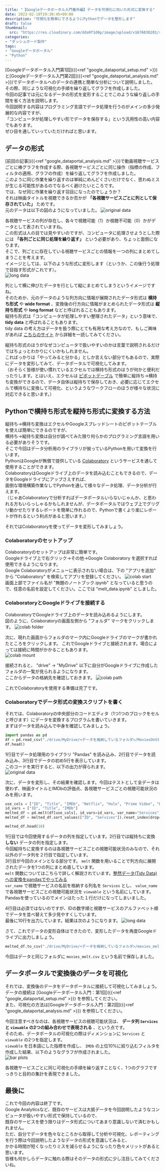 ```yaml
---
title: "【Googleデータポータル入門番外編】データを可視化に向いた形式に変換する"
date: 2023-02-10T19:30:45+09:00
description: "可視化を簡単にできるようにPythonでデータを整形します"
draft: false
thumbnail:
  src: "https://res.cloudinary.com/dda9f1d6p/image/upload/v1676030201/shirakamo_lab_tech_blog/google_dataportal_trans_data/google_dataportal_trans_data_thumbnail_bm7i1i.webp"
categories:
- "ダッシュボード製作"
tags:
- "Googleデータポータル"
- "Python"
---
```


[Googleデータポータル入門第1回]({{<ref "google_dataportal_setup.md" >}})と[Googleデータポータル入門第2回]({{<ref "google_dataportal_analysis.md" >}})でデータポータルへのデータの連携と簡単な分析について説明しました。  
その際、同じような可視化の手順を繰り返してグラフを作成しました。  
今回の記事では元になるデータの形式を変形することでこのような繰り返しの手間を省く方法を説明します。  
今回説明する内容はプログラミング言語でデータ処理を行うのがメインの多少発展的な内容ですが、  
「コンピュータが処理しやすい形でデータを保存する」という汎用性の高い内容でもあります。  
ぜひ目を通していっていただければと思います。  

## データの形式

[前回の記事]({{<ref "google_dataportal_analysis.md" >}})で動画視聴サービスごとに棒グラフを作成する際、各視聴サービスごとに同じ操作（指標の作成、フィルタの適用、グラフの作成）を繰り返してグラフを作成しました。  
このように同じ作業を繰り返すのは単純にめんどくさいだけでなく、思わぬミスが生じる可能性があるのでなるべく避けたいところです。  
では、なぜ同じ作業を繰り返す羽目になったのでしょうか？  
それは映画タイトルを視聴できるか否かが __「各視聴サービスごとに列として保存されていた」__ ためです。  
元のデータは以下の図のようになっていました。
![original data](https://res.cloudinary.com/dda9f1d6p/image/upload/v1676030197/shirakamo_lab_tech_blog/google_dataportal_trans_data/original_data_mcepwa.webp "original_data")  

各視聴サービスの列が存在し、各々で視聴可能（1）か視聴不可能（0）かがデータとして表されていますね。  
この形式は人の目では見やすいのですが、コンピュータに処理させようとした際には __「各列ごとに同じ処理を繰り返す」__ という必要があり、ちょっと面倒になります。  
そこで、列ごとに存在している視聴サービスごとの情報を一つの列にまとめてしまうことを考えます。  
イメージとしては、以下のような形式に変形します（というか、この後行う処理で目指す形式がこれです）。  
![long data](https://res.cloudinary.com/dda9f1d6p/image/upload/v1676030197/shirakamo_lab_tech_blog/google_dataportal_trans_data/long_data_ozbfkg.webp "long_data")  

列として横に伸びたデータを行として縦にまとめてしまうというイメージですね。  
そのためか、元のデータのような列方向に情報が展開されたデータ形式は __横持ち形式__ や __wide format__ 、変換後の行方向に情報がまとめられたデータ形式は __縦持ち形式__ や __long format__ などと呼ばれることもあります。  
縦持ち形式は「コンピュータが処理しやすい整理されたデータ」という意味で、 __tidy data__ と呼ばれることもあります。  
tidy data の考え方はデータを扱う際にとても有用な考え方なので、もしご興味があれば [こちらのサイト](https://id.fnshr.info/2017/01/09/trans-tidy-data/ "tidy_data") から詳細を一読してみてください。  

縦持ち形式のほうがなぜコンピュータで扱いやすいのかは言葉で説明されるだけではちょっとわかりにくいかもしれません。  
こればっかりは「やってみると分かる」としか言えない部分でもあるので、実際にデータを変形してみて、データポータルで可視化してみます。  
（おそらく皆様が使い慣れているエクセルでは横持ち形式のほうが何かと便利だったりします。とはいえ、エクセルは [ピボットデーブル](https://support.microsoft.com/ja-jp/office/%E3%83%94%E3%83%9C%E3%83%83%E3%83%88%E3%83%86%E3%83%BC%E3%83%96%E3%83%AB%E3%82%92%E4%BD%9C%E6%88%90%E3%81%97%E3%81%A6%E3%83%AF%E3%83%BC%E3%82%AF%E3%82%B7%E3%83%BC%E3%83%88-%E3%83%87%E3%83%BC%E3%82%BF%E3%82%92%E5%88%86%E6%9E%90%E3%81%99%E3%82%8B-a9a84538-bfe9-40a9-a8e9-f99134456576 "pivot_table") で簡単に縦持ち→横持ち変換ができるので、データ自体は縦持ちで保存しておき、必要に応じてエクセルで横持ちに変換して可視化、というようなワークフローのほうが様々な状況に対応できると思います。）  

## Pythonで横持ち形式を縦持ち形式に変換する方法

縦持ち→横持ち変換はエクセルやGoogleスプレッドシートのピボットテーブルを使えば簡単にできるのですが、  
横持ち→縦持ち変換は自分が調べてみた限り何らかのプログラミング言語を用いる必要がありそうです。  
そこで今回はデータ分析用のライブラリが揃っているPythonを用いて変換を行います。  
PythonはGoogleが無償で提供している [Colaboratory](https://colab.research.google.com/notebooks/intro.ipynb?hl=ja "colab") というサービスを通して使用することができます。  
ColaboratoryはGoogleドライブ上のデータを読み込むこともできるので、データをGoogleドライブにアップさえすれば、  
面倒な環境構築作業なしでPythonを通して様々なデータ処理、データ分析が行えます。  
（じゃあColaboratoryで分析すればデータポータルいらないじゃんか、と思われる方もいらっしゃるかもしれませんが、データポータルではウェブ上でグリグリ動かせたりするレポートを簡単に作れるので、Pythonで書くより楽にレポートが作れるという利点があると思います。）  

それではColaboratoryを使ってデータを変形してみましょう。  

### Colaboratoryのセットアップ

Colaboratoryのセットアップは非常に簡単です。  
Googleドライブ上で右クリック→その他→Google Colaboratory を選択すれば使用できるようになります。  
Google Colaboratoryがメニューに表示されない場合は、下の "アプリを追加" から "Colaboratory" を検索してアプリを登録してください。
![colab start](https://res.cloudinary.com/dda9f1d6p/image/upload/v1676030197/shirakamo_lab_tech_blog/google_dataportal_trans_data/colab_start_uq2ybq.webp "colab_start")  
画面上部でファイル名が "無題のノートブック.ipynb" となっていると思うので、任意の名前を設定してください。ここでは "melt_data.ipynb" としました。

### ColaboratoryとGoogleドライブを接続する

ColaboratoryでGoogleドライブ上のデータを読み込めるようにします。  
図のように、Colaboratoryの画面左側から "フォルダ" マークをクリックします。
![colab folder](https://res.cloudinary.com/dda9f1d6p/image/upload/v1676030197/shirakamo_lab_tech_blog/google_dataportal_trans_data/colab_folder_plnzio.webp "colab_folder")  

次に、現れた画面からフォルダのマーク内にGoogleドライブのマークが書かれたところをクリックします。
これでGoogleドライブと接続されます。場合によっては接続に時間がかかることもあります。  
![colab mount](https://res.cloudinary.com/dda9f1d6p/image/upload/v1676030197/shirakamo_lab_tech_blog/google_dataportal_trans_data/colab_mount_fmos1n.webp "colab_mount")  

接続されると、 "drive" → "MyDrive" 以下に自分がGoogleドライブに作成したフォルダの一覧が見られるようになります。  
ここからデータの格納先を確認しておきます。
![colab path](https://res.cloudinary.com/dda9f1d6p/image/upload/v1676030197/shirakamo_lab_tech_blog/google_dataportal_trans_data/colab_path_l9hc00.webp "colab_path")  

これでColaboratoryを使用する準備は完了です。

### Colaboratoryでデータ形式の変換スクリプトを書く

それでは、Colaboratoryの中央部分のコードエディタ（1つ1つのブロックをセルと呼びます）にデータを変換するプログラムを書いていきます。  
まずはデータを読み込んで中身を確認してみましょう。  

```Python
import pandas as pd
df = pd.read_csv("./drive/MyDrive/<データを格納しているフォルダ>/MoviesOnStreamingPlatforms_updated.csv")
df.head()
```

1行目でデータ処理用のライブラリ "Pandas" を読み込み、2行目でデータを読み込み、3行目でデータの初め5行を表示しています。  
このコードを実行すると、以下の出力が得られます。  
![original data](https://res.cloudinary.com/dda9f1d6p/image/upload/v1676030197/shirakamo_lab_tech_blog/google_dataportal_trans_data/original_data_mcepwa.webp "original_data")  

次に、データを変形し、その結果を確認します。今回はテストとして全データは使わず、映画タイトルとIMDbの評価点、各視聴サービスごとの視聴可能状況のみを用います。  

```Python
use_cols = ["ID", "Title", "IMDb", "Netflix", "Hulu", "Prime Video", "Disney+"]
id_vars = ["ID", "Title", "IMDb"]
melted_df = pd.melt(df[use_cols], id_vars=id_vars, var_name="Services", value_name="viewable")
melted_df = melted_df.sort_values(["ID", "Services"]).reset_index(drop=True)

melted_df.head(10)
```

1行目では今回使用するデータの列を指定しています。2行目では縦持ちに変換 __しない__ データの列を指定します。  
今回縦持ちに変換するのは各視聴サービスごとの視聴可能状況のみなので、それ以外のデータ列を２行目で指定しています。  
3行目が今回のメインとなる部分です。 `melt` 関数を用いることで列方向に展開されたデータを1つの列にまとめ直しています。  
`melt` 関数についてはこちらで詳しく解説されています。[整然データ(Tidy Data)への変換をpandasでやってみる](https://qiita.com/ishida330/items/922caa7acb73c1540e28 "pandas_melt")  
`var_name` で視聴サービスの名前を格納する列名を `Services` とし、 `value_name` で各視聴サービスごとの視聴可能状況を `viewable` という名前にしています。  
Pandasを使っているのでメインはたった１行だけになってしまいました。  

4行目は必須ではないのですが、IDの数字順と視聴サービスのアルファベット順でデータを並べ替えて多少見やすくしています。  
最後に10行を出力しています。結果は次のようになります。
![long data](https://res.cloudinary.com/dda9f1d6p/image/upload/v1676030197/shirakamo_lab_tech_blog/google_dataportal_trans_data/long_data_ozbfkg.webp "long_data")  

さて、これでデータの変形自体はできたので、変形したデータを再度Googleドライブに出力しましょう。

```Python
melted_df.to_csv("./drive/MyDrive/<データを格納しているフォルダ>/movies_melted.csv", index=False
```

今回はデータと同じフォルダに `movies_melt.csv` という名前で保存しました。  

## データポータルで変換後のデータを可視化

それでは、変換後のデータをデータポータルに接続して可視化してみましょう。  
データの接続は [Googleデータポータル入門：第1回]({{<ref "google_dataportal_setup.md" >}}) を参照してください。  
また、可視化の方法は[Googleデータポータル入門：第2回]({{<ref "google_dataportal_analysis.md" >}}) を参照してください。  

今回注意すべきなのは、各視聴サービスの視聴可能状況は、 __データ列 `Services` と `viewable` の2つの組み合わせで表現される__ 、という点です。  
そのため、データポータルの可視化の際はディメンションに `Services` と `viewable` の2つを指定します。  
`viewable` を日本語にした指標を作成し、 `IMDb` の上位10%に絞り込むフィルタを作成した結果、以下のようなグラフが作成されました。  
![bar plots](https://res.cloudinary.com/dda9f1d6p/image/upload/v1676030197/shirakamo_lab_tech_blog/google_dataportal_trans_data/bar_plots_t5vqn0.webp "bar_plots")  

各視聴サービスごとに同じ可視化の手順を繰り返すことなく、1つのグラフですっきりと目的の集計を表現できました。  

## 最後に

これで今回の内容は終了です。  
Google Analyticsなど、既存のサービスは大抵データを今回説明したようなコンピュータが扱いやすい形式で保持しているので、  
既存のサービスを使う限りはデータ形式についてあまり意識しないで済むかもしれません。  
ただ、自分でデータを色々なところから取得して分析や可視化、レポーティングを行う際は今回説明したようなデータの形式を意識してみると、  
かかる時間が短くなったりミスを減らせるようになったり色々メリットがあると思います。  
皆様も何かしらデータに触れる際はそのデータの形式に少し注目してみてくださいね。  
